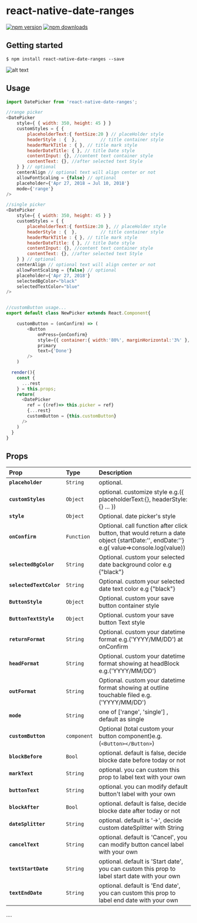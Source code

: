 # react-native-date-ranges

[![npm version](https://img.shields.io/npm/v/react-native-date-ranges.svg?style=flat-square)](https://www.npmjs.com/package/react-native-date-ranges)
[![npm downloads](https://img.shields.io/npm/dm/react-native-date-ranges.svg?style=flat-square)](https://www.npmjs.com/package/react-native-date-ranges)

## Getting started

`$ npm install react-native-date-ranges --save`

![alt text](https://raw.githubusercontent.com/pohsiu/react-native-date-ranges/master/ezgif.com-video-to-gif.gif)

## Usage

```javascript
import DatePicker from 'react-native-date-ranges';

//range picker
<DatePicker
	style={ { width: 350, height: 45 } }
	customStyles = { {
		placeholderText:{ fontSize:20 } // placeHolder style
		headerStyle : {  },			// title container style
		headerMarkTitle : { }, // title mark style
		headerDateTitle: { }, // title Date style
		contentInput: {}, //content text container style
		contentText: {}, //after selected text Style
	} } // optional
	centerAlign // optional text will align center or not
	allowFontScaling = {false} // optional
	placeholder={'Apr 27, 2018 → Jul 10, 2018'}
	mode={'range'}
/>

//single picker
<DatePicker
	style={ { width: 350, height: 45 } }
	customStyles = { {
		placeholderText:{ fontSize:20 }, // placeHolder style
		headerStyle : {  },			// title container style
		headerMarkTitle : { }, // title mark style
		headerDateTitle: { }, // title Date style
		contentInput: {}, //content text container style
		contentText: {}, //after selected text Style
	} } // optional
	centerAlign // optional text will align center or not
	allowFontScaling = {false} // optional
	placeholder={'Apr 27, 2018'}
	selectedBgColor="black"
	selectedTextColor="blue"
/>


//customButton usage...
export default class NewPicker extends React.Component{

	customButton = (onConfirm) => (
		<Button
			onPress={onConfirm}
			style={{ container:{ width:'80%', marginHorizontal:'3%' }, text:{ fontSize: 20 } }}
			primary
			text={'Done'}
		/>
	)

  render(){
    const {
      ...rest
    } = this.props;
    return(
      <DatePicker
        ref = {(ref)=> this.picker = ref}
        {...rest}
        customButton = {this.customButton}
      />
    )
  }
}

```

## Props

| Prop                    | Type        | Description                                                                                                                            |
| :---------------------- | :---------- | :------------------------------------------------------------------------------------------------------------------------------------- |
| **`placeholder`**       | `String`    | optional.                                                                                                                              |
| **`customStyles`**      | `Object`    | optional. customize style e.g.({ placeholderText:{}, headerStyle:{} ... })                                                             |
| **`style`**             | `Object`    | Optional. date picker's style                                                                                                          |
| **`onConfirm`**         | `Function`  | Optional. call function after click button, that would return a date object {startDate:'', endDate:''} e.g( value=>console.log(value)) |
| **`selectedBgColor`**   | `String`    | Optional. custom your selected date background color e.g {"black"}                                                                     |
| **`selectedTextColor`** | `String`    | Optional. custom your selected date text color e.g {"black"}                                                                           |
| **`ButtonStyle`**       | `Object`    | Optional. custom your save button container style                                                                                      |
| **`ButtonTextStyle`**   | `Object`    | Optional. custom your save button Text style                                                                                           |
| **`returnFormat`**      | `String`    | Optional. custom your datetime format e.g.('YYYY/MM/DD') at onConfirm                                                                  |
| **`headFormat`**        | `String`    | Optional. custom your datetime format showing at headBlock e.g.('YYYY/MM/DD')                                                          |
| **`outFormat`**         | `String`    | Optional. custom your datetime format showing at outline touchable filed e.g.('YYYY/MM/DD')                                            |
| **`mode`**              | `String`    | one of ['range', 'single'] , default as single                                                                                         |
| **`customButton`**      | `component` | Optional (total custom your button component)e.g.(`<Button></Button>`)                                                                 |
| **`blockBefore`**       | `Bool`      | optional. default is false, decide blocke date before today or not                                                                     |
| **`markText`**          | `String`    | optional. you can custom this prop to label text with your own                                                                         |
| **`buttonText`**        | `String`    | optional. you can modify default button't label with your own                                                                          |
| **`blockAfter`**        | `Bool`      | optional. default is false, decide blocke date after today or not                                                                      |
| **`dateSplitter`**      | `String`    | optional. default is '->', decide custom dateSplitter with String                                                                      |
| **`cancelText`**        | `String`    | optional. default is 'Cancel', you can modify button cancel label with your own                                                        |
| **`textStartDate`**     | `String`    | optional. default is 'Start date', you can custom this prop to label start date with your own                                          |
| **`textEndDate`**       | `String`    | optional. default is 'End date', you can custom this prop to label end date with your own                                              |

....
